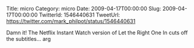 Title: micro
Category: micro
Date: 2009-04-17T00:00:00
Slug: 2009-04-17T00:00:00
TwitterId: 1546440631
TweetUrl: https://twitter.com/mark_philpot/status/1546440631

Damn it!  The Netflix Instant Watch version of Let the Right One In cuts off the subtitles... arg